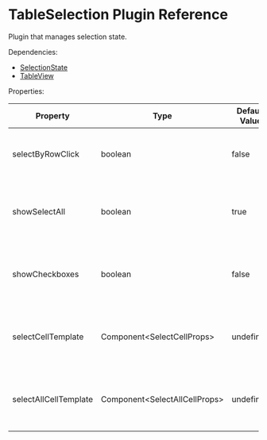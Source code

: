 # TableSelection Plugin Reference

Plugin that manages selection state.

Dependencies:
- [SelectionState](#selectionstate-reference)
- [TableView](#tableview-reference)

Properties:

Property              | Type                                | Default Value | Description
----------------------|-------------------------------------|---------------|------------------------------------------------------------
selectByRowClick      | boolean                             | false         | Specifies whether or not row can be selected by click
showSelectAll         | boolean                             | true          | Specifies whether or not show checkbox inside header row
showCheckboxes        | boolean                             | false         | Specifies whether or not show checkbox inside each data row
selectCellTemplate    | Component&lt;SelectCellProps&gt;    | undefined     | Component that renders toggle that selects data row
selectAllCellTemplate | Component&lt;SelectAllCellProps&gt; | undefined     | Component that renders toggle that selects all rows
